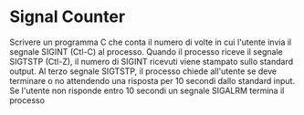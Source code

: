 # Signal Counter
Scrivere un programma C che conta il numero di volte in cui l'utente invia il segnale SIGINT (Ctl-C) al processo. Quando il processo riceve il segnale SIGTSTP (Ctl-Z), il numero di SIGINT ricevuti viene stampato sullo standard output. Al terzo segnale SIGTSTP, il processo chiede all'utente se deve terminare o no attendendo una risposta per 10 secondi dallo standard input. Se l'utente non risponde entro 10 secondi un segnale SIGALRM termina il processo
